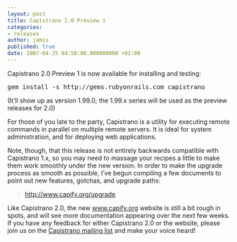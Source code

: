 ```yaml
---
layout: post
title: Capistrano 2.0 Preview 1
categories:
- releases
author: jamis
published: true
date: 2007-04-25 04:58:00.000000000 +01:00
---
```

<p>Capistrano 2.0 Preview 1 is now available for installing and testing:</p>
<pre>gem install -s http://gems.rubyonrails.com capistrano</pre>
<p>(It&#8217;ll show up as version 1.99.0; the 1.99.x series will be used as the preview releases for 2.0)</p>
<p>For those of you late to the party, Capistrano is a utility for executing remote commands in parallel on multiple remote servers. It is ideal for system administration, and for deploying web applications.</p>
<p>Note, though, that this release is not entirely backwards compatible with Capistrano 1.x, so you may need to massage your recipes a little to make them work smoothly under the new version. In order to make the upgrade process as smooth as possible, I&#8217;ve begun compiling a few documents to point out new features, gotchas, and upgrade paths:</p>
<blockquote>
<a href="http://www.capify.org/upgrade">http://www.capify.org/upgrade</a>
</blockquote>
<p>Like Capistrano 2.0, the new <a href="http://www.capify.org">www.capify.org</a> website is still a bit rough in spots, and will see more documentation appearing over the next few weeks. If you have any feedback for either Capistrano 2.0 or the website, please join us on the <a href="http://groups.google.com/group/capistrano">Capistrano mailing list</a> and make your voice heard!</p>